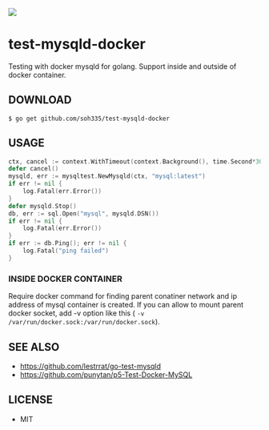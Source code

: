 ![](https://travis-ci.org/soh335/test-mysqld-docker.svg?branch=master)

# test-mysqld-docker

Testing with docker mysqld for golang. Support inside and outside of docker container.

## DOWNLOAD

```
$ go get github.com/soh335/test-mysqld-docker
```

## USAGE

```go
ctx, cancel := context.WithTimeout(context.Background(), time.Second*30)
defer cancel()
mysqld, err := mysqltest.NewMysqld(ctx, "mysql:latest")
if err != nil {
    log.Fatal(err.Error())
}
defer mysqld.Stop()
db, err := sql.Open("mysql", mysqld.DSN())
if err != nil {
    log.Fatal(err.Error())
}
if err := db.Ping(); err != nil {
    log.Fatal("ping failed")
}
```
### INSIDE DOCKER CONTAINER

Require docker command for finding parent conatiner network and ip address of mysql container is created. If you can allow to mount parent docker socket, add -v option like this ( ```-v /var/run/docker.sock:/var/run/docker.sock```).

## SEE ALSO

* https://github.com/lestrrat/go-test-mysqld
* https://github.com/punytan/p5-Test-Docker-MySQL

## LICENSE

* MIT

